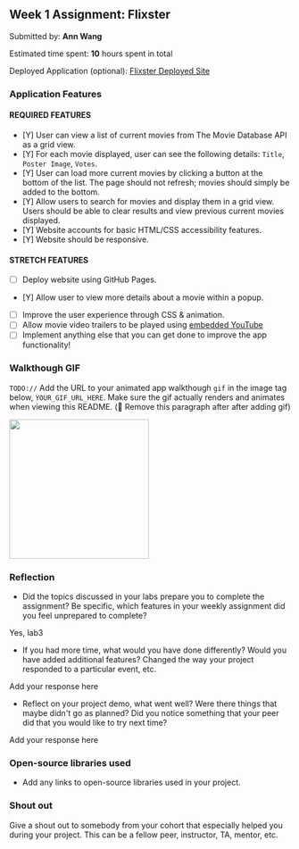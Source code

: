 ## Week 1 Assignment: Flixster

Submitted by: **Ann Wang**

Estimated time spent: **10** hours spent in total

Deployed Application (optional): [Flixster Deployed Site](ADD_LINK_HERE)

### Application Features

#### REQUIRED FEATURES

- [Y] User can view a list of current movies from The Movie Database API as a grid view.
- [Y] For each movie displayed, user can see the following details: `Title`, `Poster Image`, `Votes`.
- [Y] User can load more current movies by clicking a button at the bottom of the list. The page should not refresh; movies should simply be added to the bottom.
- [Y] Allow users to search for movies and display them in a grid view. Users should be able to clear results and view previous current movies displayed.
- [Y] Website accounts for basic HTML/CSS accessibility features.
- [Y] Website should be responsive.

#### STRETCH FEATURES

- [ ] Deploy website using GitHub Pages. 
- [Y] Allow user to view more details about a movie within a popup.
- [ ] Improve the user experience through CSS & animation.
- [ ] Allow movie video trailers to be played using [embedded YouTube](https://support.google.com/youtube/answer/171780?hl=en)
- [ ] Implement anything else that you can get done to improve the app functionality!

### Walkthough GIF

`TODO://` Add the URL to your animated app walkthough `gif` in the image tag below, `YOUR_GIF_URL_HERE`. Make sure the gif actually renders and animates when viewing this README. (🚫 Remove this paragraph after after adding gif)

<img src="YOUR_GIF_URL_HERE" width=250><br>

### Reflection

* Did the topics discussed in your labs prepare you to complete the assignment? Be specific, which features in your weekly assignment did you feel unprepared to complete?

Yes, lab3

* If you had more time, what would you have done differently? Would you have added additional features? Changed the way your project responded to a particular event, etc.
  
Add your response here

* Reflect on your project demo, what went well? Were there things that maybe didn't go as planned? Did you notice something that your peer did that you would like to try next time?

Add your response here

### Open-source libraries used

- Add any links to open-source libraries used in your project.

### Shout out

Give a shout out to somebody from your cohort that especially helped you during your project. This can be a fellow peer, instructor, TA, mentor, etc.
